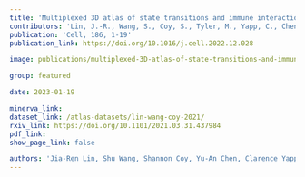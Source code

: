 ```yaml
---
title: 'Multiplexed 3D atlas of state transitions and immune interaction in colorectal cancer.'
contributors: 'Lin, J.-R., Wang, S., Coy, S., Tyler, M., Yapp, C., Chen, Y.-A., Heiser, C.N., Lau, K.S., Santagata, S., Sorger, P.K. (2023).'
publication: 'Cell, 186, 1-19'
publication_link: https://doi.org/10.1016/j.cell.2022.12.028

image: publications/multiplexed-3D-atlas-of-state-transitions-and-immune-interactions-in-colorectal-cancer.PNG

group: featured

date: 2023-01-19

minerva_link:
dataset_link: /atlas-datasets/lin-wang-coy-2021/
rxiv_link: https://doi.org/10.1101/2021.03.31.437984
pdf_link:
show_page_link: false

authors: 'Jia-Ren Lin, Shu Wang, Shannon Coy, Yu-An Chen, Clarence Yapp, Madison Tyler, Maulik K. Nariya, Cody N. Heiser, Ken S. Lau, Sandro Santagata, and Peter K. Sorger'
---
```

